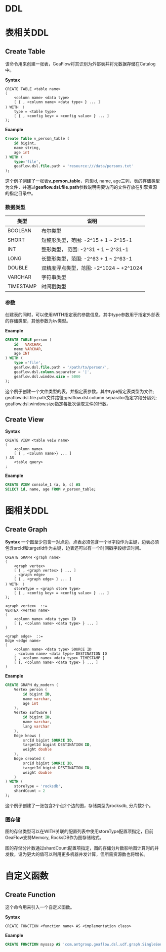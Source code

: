 # DDL
# 表相关DDL
## Create Table
该命令用来创建一张表，GeaFlow将其识别为外部表并将元数据存储在Catalog中。

**Syntax**

```
CREATE TABLE <table name> 
(
	<column name> <data type>
	[ { , <column name> <data type> } ... ]
) WITH （
	type = <table type>
	[ { , <config key> = <config value> } ... ]
);
```
**Example**
```sql
Create Table v_person_table (
	id bigint,
	name string,
	age int
) WITH (
	type='file',
	geaflow.dsl.file.path = 'resource:///data/persons.txt'
);
```
这个例子创建了一张表**v_person_table**，包含id, name, age三列，表的存储类型为文件，并通过**geaflow.dsl.file.path**参数说明需要访问的文件存放在引擎资源的指定目录中。

### 数据类型

| 类型 | 说明 |
| -------- | -------- |
| BOOLEAN     | 布尔类型    |
| SHORT     | 短整形类型，范围: -2^15 + 1 ~ 2^15-1     |
| INT     |整形类型， 范围: -2^31 + 1 ~ 2^31-1     |
| LONG     | 长整形类型，范围: -2^63 + 1 ~ 2^63-1     |
| DOUBLE     |双精度浮点类型，范围: -2^1024 ~ +2^1024     |
| VARCHAR     |字符串类型  |
| TIMESTAMP   | 时间戳类型 |

### 参数
创建表的同时，可以使用WITH指定表的参数信息，其中type参数用于指定外部表的存储类型，其他参数为kv类型。

**Example**
```sql
CREATE TABLE person (
	id   VARCHAR,
	name VARCHAR,
	age INT
) WITH (
	type ='file',
	geaflow.dsl.file.path = '/path/to/person/',
	geaflow.dsl.column.separator = '|',
	geaflow.dsl.window.size = 5000
);
```
这个例子创建一个文件类型的表，并指定表参数。其中type指定表类型为文件; geaflow.dsl.file.path文件路径;geaflow.dsl.column.separator指定字段分隔列; geaflow.dsl.window.size指定每批次读取文件的行数。


## Create View

**Syntax**
```
CREATE VIEW <table veiw name> 
(
	<column name>
	[ { , <column name>} ... ]
) AS
	<table query>
;
```

**Example**
```sql
CREATE VIEW console_1 (a, b, c) AS
SELECT id, name, age FROM v_person_table;
```

# 图相关DDL
## Create Graph

**Syntax**
一个图至少包含一对点边，点表必须包含一个id字段作为主键，边表必须包含srcId和targetId作为主键，边表还可以有一个时间戳字段标识时间。

```
CREATE GRAPH <graph name> 
(
	<graph vertex>
	[ { , <graph vertex> } ... ]
	, <graph edge>
	[ { , <graph edge> } ... ]
) WITH （
	storeType = <graph store type>
	[ { , <config key> = <config value> } ... ]
);

<graph vertex>  ::=
VERTEX <vertex name>
(
	<column name> <data type> ID
	[ {, <column name> <data type> } ... ]
)

<graph edge>  ::=
Edge <edge name>
(
	<column name> <data type> SOURCE ID
	, <column name> <data type> DESTINATION ID
	[ , <column name> <data type> TIMESTAMP ]
	[ {, <column name> <data type> } ... ]
)

```

**Example**
```sql
CREATE GRAPH dy_modern (
	Vertex person (
		id bigint ID,
		name varchar,
		age int
	),
	Vertex software (
		id bigint ID,
		name varchar,
		lang varchar
	),
	Edge knows (
		srcId bigint SOURCE ID,
		targetId bigint DESTINATION ID,
		weight double
	),
	Edge created (
		srcId bigint SOURCE ID,
		targetId bigint DESTINATION ID,
		weight double
	)
) WITH (
	storeType = 'rocksdb',
	shardCount = 2
);
```
这个例子创建了一张包含2个点2个边的图，存储类型为rocksdb, 分片数2个。

### 图存储
图的存储类型可以在WITH关联的配置列表中使用storeType配置项指定，目前GeaFlow支持Memory, RocksDB作为图存储格式。

图的存储分片数通过shardCount配置项指定，图的存储分片数影响图计算时的并发数，设为更大的值可以利用更多机器并发计算，但所需资源数也将增长。

# 自定义函数
## Create Function
这个命令用来引入一个自定义函数。

**Syntax**
```
CREATE FUNCTION <function name> AS <implementation class>
```

**Example**
```sql
CREATE FUNCTION mysssp AS 'com.antgroup.geaflow.dsl.udf.graph.SingleSourceShortestPath';
```